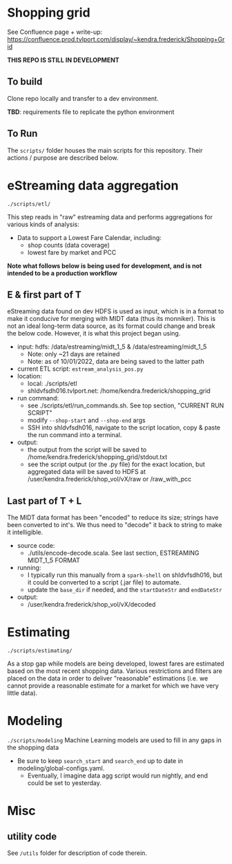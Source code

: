 

# Shopping grid

See Confluence page + write-up: https://confluence.prod.tvlport.com/display/~kendra.frederick/Shopping+Grid

**THIS REPO IS STILL IN DEVELOPMENT**

## To build
Clone repo locally and transfer to a dev environment. 

**TBD**: requirements file to replicate the python environment

## To Run
The `scripts/` folder houses the main scripts for this repository. Their actions / purpose are described below.


# eStreaming data aggregation 

`./scripts/etl/`

This step reads in "raw" estreaming data and performs aggregations for various kinds of analysis:
- Data to support a Lowest Fare Calendar, including:
    - shop counts (data coverage)
    - lowest fare by market and PCC


**Note what follows below is being used for development, and is not intended to be a production workflow**

## E & first part of T
eStreaming data found on dev HDFS is used as input, which is in a format to make it conducive for merging with MIDT data (thus its monniker). This is not an ideal long-term data source, as its format could change and break the below code. However, it is what this project began using.

- input: hdfs: /data/estreaming/midt_1_5 & /data/estreaming/midt_1_5
    - Note: only ~21 days are retained
    - Note: as of 10/01/2022, data are being saved to the latter path
- current ETL script: `estream_analysis_pos.py`
- location:
    - local: ./scripts/etl
    - shldvfsdh016.tvlport.net: /home/kendra.frederick/shopping_grid
- run command:
    - see ./scripts/etl/run_commands.sh. See top section, "CURRENT RUN SCRIPT"
    - modify `--shop-start` and `--shop-end` args
    - SSH into shldvfsdh016, navigate to the script location, copy & paste the run command into a terminal.
- output: 
    - the output from the script will be saved to /home/kendra.frederick/shopping_grid/stdout.txt
    - see the script output (or the .py file) for the exact location, but aggregated data will be saved to HDFS at /user/kendra.frederick/shop_vol/vX/raw or /raw_with_pcc

## Last part of T + L
The MIDT data format has been "encoded" to reduce its size; strings have been converted to int's. We thus need to "decode" it back to string to make it intelligible.

- source code: 
    - ./utils/encode-decode.scala. See last section, ESTREAMING MIDT_1_5 FORMAT
- running:
    - I typically run this manually from a `spark-shell` on shldvfsdh016, but it could be converted to a script (.jar file) to automate.
    - update the `base_dir` if needed, and the `startDateStr` and `endDateStr`
- output:
    - /user/kendra.frederick/shop_vol/vX/decoded

# Estimating
`./scripts/estimating/`

As a stop gap while models are being developed, lowest fares are estimated based on the most recent shopping data. Various restrictions and filters are placed on the data in order to deliver "reasonable" estimations (i.e. we cannot provide a reasonable estimate for a market for which we have very little data).


# Modeling
`./scripts/modeling`
Machine Learning models are used to fill in any gaps in the shopping data

- Be sure to keep `search_start` and `search_end` up to date in modeling/global-configs.yaml.
    - Eventually, I imagine data agg script would run nightly, and end could be set to yesterday.


# Misc

## utility code
See `/utils` folder for description of code therein. 
